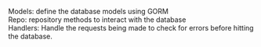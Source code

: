 Models: define the database models using GORM\
Repo: repository methods to interact with the database\
Handlers: Handle the requests being made to check for errors before hitting the database.
